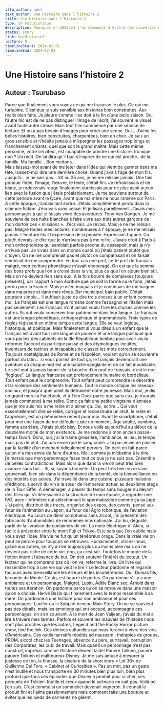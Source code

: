 ```yaml
---
illu_author: null
text_author: Une Histoire sans l’histoire 2
title: Une Histoire sans l’histoire 2
type: SF Futuristique
description: Pourquoi en 2023/24 j'ai commencé à écrire des nouvelles de sf, ça c'est la série de posts laissé sur Facebook dans lesquels j'ai établi la logique de l'univers. j'ai changé des trucs après, et tout ne correspond pas.
status: story
link: UneHistoire2
lecture: 0
timelineStart: 2024-01-01
timelineEnd: 2024-02-01
---
```


# Une Histoire sans l’histoire 2
## Auteur : Tsurubaso

Parce que finalement vous voyez ce qui me tracasse le plus. Ce qui me turlupine. C’est que je suis sensible aux histoires bien construites. Aux récits bien faits. Je pleure comme il se doit à la fin d’une belle saison. Oui, l’autre hic est de ne pas distinguer l’image de l’écrit, j’ai souvent le visuel avant toute autre chose. Mais tout film commence par une séance de lecture. Et on a pas besoin d’images pour créer une scène.
Oui… J’aime les belles histoires, bien construites, charpentées, bien en chair. Je suis un gros sensible et n’hésite jamais à m’épargner les passages trop longs et franchement chiants, quel que soit le grand maître. Mais cette même personne, votre serviteur, est incapable de pondre une histoire. Ironique non ? 
Un récit. On lui dira qu'il faut s’inspirer de ce qui est proche...de la famille. Ma famille... Bon mettons...    
Mais laissez-moi avant de me jeter dans l’idée qui vient de germer dans ma tête, laissez-moi dire une dernière chose. Quand j’avais l’âge de mon fils. Jusqu’à… je ne sais pas… 30 ou 35 ans, je ne me relisais jamais. Une fois pondue l’idée, l’image, l’œuvre, le texte, c’était fini. Je refroidissais et de blanc, je redevenais rouge finalement durcissais pour ne plus avoir aucun lien avec la fusion que j’étais préalablement. Je me souviens surtout de cette période avant le lycée, avant que ma mère ne nous ramène sur Paris. A cette époque, j’aimais tant écrire. J’étais complètement perdu dans la science-fiction. J’écrivais sans cesse. Et je lisais pareillement. J’avais mes personnages à qui je faisais vivre des aventures. Tony Van Dongen. Je me souviens de ces nuits blanches à faire vivre aux trois autres garçons de mon dortoir ces « missions ». J’écrivais. Je rêvais. Mais je ne me relisais pas. Malgré toutes mes lectures, nombreuses à l' époque, je ne me relisais jamais.
L’écriture était l’expression de la pensée. Expression fugace. Ou plutôt devrais-je dire que je n’arrivais pas à me relire. J’avais droit à Paris à mon orthophoniste qui semblait parfois proche du désespoir, mais je n’y arrivais pas. Je vivais dans un monde ouaté où j’étais patient plutôt que citoyen. On ne me comprenait pas et plutôt on compatissait et on faisait semblant de me comprendre. En tout cas une prof, cette prof de français malgré, mon écriture phonétique m'avait encouragé. On est que la somme des bons profs que l’on a croisé dans la vie, plus ce que l’on ajoute bien sûr. Mais on ne devient rien sans eux. À la fois bourré de complexes [toujours présents], par rapport à mon écriture que ce soit la forme ou le fond, j’étais perdu pour la France. Mais je m’en moquais et je continuais de me baigner dans ma prose et dans mes rêves. Bar municipal. bain public.
C’était pourtant simple... Il suffisait juste de dire trois choses à un enfant comme moi. Le français est une langue romane comme l’espagnol et l’italien mais pas seulement. Les Français n’ont jamais voulu faire les choses comme les autres. Ils ont voulu conserver leur patrimoine dans leur langue. Le français est une langue phonétique, orthographique et grammaticale. Trois types de règles régissent en même temps cette langue. Elle se veut logique, historique, et poétique. Mais finalement si vous dites à un enfant que le français est avant tout une langue de pouvoir et une langue politique que vous parliez des cabinets de la IIIe République tombés pour avoir voulu réformer l’accord du participe passé et des étymologues incultes, inventeurs de racines et incapables de classer les mots correctement. Toujours nostalgiques de Rome et de Napoléon, voulant qu’on se souvienne partout du latin… si vous parliez de tout ça, le français deviendrait une aventure où chaque mot est une bataille sanglante et de ce fait inoubliable. Le seul mot à jamais bannir de la bouche d’un prof de français, c’est le mot “logique”.
La langue française est profondément humaine et bordélique. Tout enfant peut le comprendre. Tout enfant peut comprendre le désordre et la violence des sentiments humains.
Tout le monde critique les réseaux sociaux, et jusqu’à quel point ils détruisent notre jeunesse. Mais moi, je dis un grand merci à Facebook, et à Tom Cook parce que sans eux, je n’aurais jamais commencé à me relire.
Donc ça fait une petite vingtaine d’années que je me suis mis à me relire et à aimer ça.
Oui, écrire… Qui veut essentiellement dire se relire, corriger et reconstruire un récit, le relire et l’apprécier, est un phénomène récent pour moi. Avant le smartphone, c’était pour moi une façon de me défouler juste un moment. Âge adulte, bambino, femme acariâtre, J’étais plutôt bisy.
Et nous voilà aujourd’hui au début de la deuxième moitié de mon existence. Je me redonne à mon ancien passe-temps favori. Donc, oui, j’ai la trame grossière, l'ambiance, le lieu, le temps mais pas de plot. J’ai pas envie que le sang coule. J’ai pas envie de passer par la facilité d’un méchant ridiculement pervers.
On écrit en fait parce qu'on n'a rien envie de faire d’autres. Moi, comme je m’obstine à le dire, j’aimerais que mon personnage fasse tout ce que je ne suis pas. Ensemble de belles contradictions.
Mais alors que dans la vie on peut très bien avancer sans but… Si, si, soyons honnête. On peut très bien vivre sans gouvernail, bien sûr dans la dépendance de la bonté, de la bienveillance ou des intérêts des autres. J’ai travaillé dans une cuisine, plusieurs maisons d'éditions, à servir du vin à la sœur de l’empereur actuel au deuxième étage de la Tour Eiffel. À déménager, à passer du temps sans bouger nu devant des filles qui s'intéressaient à la structure de mon épaule, à regarder une IVG, avec l’infirmière qui sélectionnait le spermatozoïde comme ça au jugé…
J’ai peint, distribué des tracts, organisé des expos, des events, pensé aux futur de l’animation au Japon, au futur de l’Agro robotique, de l’aviation électrique. Au cours de dîner somptueux sans alcool, j'ai présenté des fabricants d’automobiles de renommée internationale. J’ai bu, dégusté, parlé de la livraison de containers de vin. La moto électrique d' Akira, si facile à présenter entre le mont Fuji et Tokyo. 
Et je sais que j’en oublie mais vous avez l’idée. Ma vie ne fut qu’un ténébreux orage.
Dans la vraie vie on peut se perdre pour toujours se retrouver. Humainement, dirons-nous, grâce aux autres, on n’y arrive toujours plus ou moins bien mais on ne devient pas riche de cette vie, non, ça c’est sûr.
Toutefois le monde de la fiction interdit l’absence de but. On doit soutenir l’intérêt du lecteur. Un lecteur qui ne comprend pas où l’on va, referme le livre. Un livre qui ressemble trop à une vie qui veut le lire ?
Le lecteur pardonne et regarde toujours avec bienveillance les erreurs et les incohérences. Oui, Dumas fils, le comte de Monte-Cristo, est bourré de perles. On pardonne s'il y a une ambiance et un personnage. Maigret, Lupin, Adèle Blanc sec, Arnold dans toutes ses itération. On pardonne parce qu’on se retrouve dans une maison qu’on a choisie. Hervé Bazin qui finalement avec le temps ressemble à sa mère.
On pardonne à une histoire pour son ambiance et pour ses personnages. Lucifer ou le Subplot devenu Main Story.
On ne se souvient pas des détails, mais les émotions qui ont occupé, accompagné ces personnages, on s’en souvient. À la mort de Jean Valjean, j’avais du mal à lire à travers mes larmes. Parfois et souvent les mauvais de l'histoire nous sont plus proches que les autres, Legend and the Rocky Horror picture show, find the link. 
Ces dérives culturelles qui nous forcent à vivre des vies d’Américains. Ces outils narratifs répétés ad nauseam : thérapies de groupe, PROM, alcool chez les Teenages, absence du père, surtravail, corruption des Corporates, les cubi de travail. 
Mais quand un personnage n’est pas construit, imprécis comme l’histoire devient laide! Pauvre Tolkien, pauvre pauvre Tolkien et malheureux Disney. Je me suis amusé à mesurer la justesse de ton, la finesse, la ciselure de la short story « Lot 36» de Guillermo Del Toro, « Cabinet of Curiosities ». Pas un mot, pas un geste n’est inutile et nous transporte en 30 minutes bien plus loin, bien plus profond que tous ces épisodes que Disney a produit pour si cher, ses prequels de Tolkien. Inutile et creux quand le scénario ne suit pas. 
Voilà où j’en suis. C'est comme si un sommelier devenait vigneron. Il connaît le produit fini et l'aime passionnément mais comment faire une bouture et éviter que les pieds de sarments ne gèlent.

